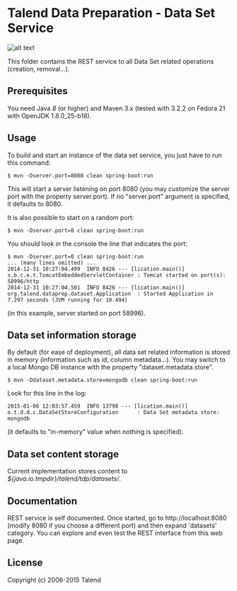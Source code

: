 # Talend Data Preparation - Data Set Service
![alt text](http://www.talend.com/sites/all/themes/talend_responsive/images/logo.png "Talend")

This folder contains the REST service to all Data Set related operations (creation, removal...).

## Prerequisites

You need Java *8* (or higher) and Maven 3.x (tested with 3.2.2 on Fedora 21 with OpenJDK 1.8.0_25-b18).

## Usage
To build and start an instance of the data set service, you just have to run this command:
```
$ mvn -Dserver.port=8080 clean spring-boot:run
```
This will start a server listening on port 8080 (you may customize the server port with the property server.port).
If no "server.port" argument is specified, it defaults to 8080.

It is also possible to start on a random port:
```
$ mvn -Dserver.port=0 clean spring-boot:run
```
You should look in the console the line that indicates the port:
```
$ mvn -Dserver.port=0 clean spring-boot:run
... (many lines omitted) ...
2014-12-31 10:27:04.499  INFO 8426 --- [lication.main()] s.b.c.e.t.TomcatEmbeddedServletContainer : Tomcat started on port(s): 58996/http
2014-12-31 10:27:04.501  INFO 8426 --- [lication.main()] org.talend.dataprep.dataset.Application  : Started Application in 7.297 seconds (JVM running for 10.494)
```
(in this example, server started on port 58996).

## Data set information storage

By default (for ease of deployment), all data set related information is stored in memory (information such as id, column metadata...).
You may switch to a local Mongo DB instance with the property "dataset.metadata.store".
```
$ mvn -Ddataset.metadata.store=mongodb clean spring-boot:run
```
Look for this line in the log:
```
2015-01-06 12:03:57.459  INFO 13798 --- [lication.main()] o.t.d.d.c.DataSetStoreConfiguration      : Data Set metadata store: mongodb
```
(it defaults to "in-memory" value when nothing is specified).

## Data set content storage
Current implementation stores content to <i>${java.io.tmpdir}/talend/tdp/datasets/</i>.

## Documentation
REST service is self documented. Once started, go to http://localhost:8080 (modify 8080 if you choose a different port)
and then expand 'datasets' category. You can explore and even test the REST interface from this web page.

## License

Copyright (c) 2006-2015 Talend
